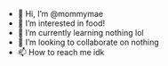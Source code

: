 - 👋 Hi, I’m @mommymae
- 👀 I’m interested in food!
- 🌱 I’m currently learning nothing lol
- 💞️ I’m looking to collaborate on nothing
- 📫 How to reach me idk

<!---
mommymae/mommymae is a ✨ special ✨ repository because its `README.md` (this file) appears on your GitHub profile.
You can click the Preview link to take a look at your changes.
--->
